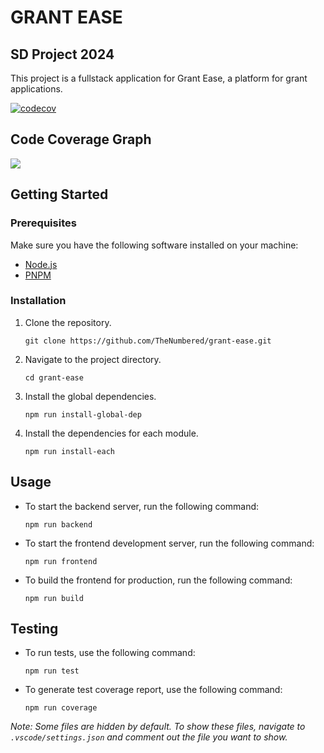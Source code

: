 # GRANT EASE
## SD Project 2024

This project is a fullstack application for Grant Ease, a platform for grant applications.

[![codecov](https://codecov.io/gh/TheNumbered/grant-ease/graph/badge.svg?token=DI4459MDBF)](https://codecov.io/gh/TheNumbered/grant-ease)
<br/>
## Code Coverage Graph
<img src="https://codecov.io/gh/TheNumbered/grant-ease/graphs/icicle.svg?token=DI4459MDBF"/>

## Getting Started

### Prerequisites

Make sure you have the following software installed on your machine:
- [Node.js](https://nodejs.org/)
- [PNPM](https://pnpm.io/)

### Installation

1. Clone the repository.
    ```shell
    git clone https://github.com/TheNumbered/grant-ease.git
    ```

2. Navigate to the project directory.
    ```shell
    cd grant-ease
    ```

3. Install the global dependencies.
    ```shell
    npm run install-global-dep
    ```

4. Install the dependencies for each module.
    ```shell
    npm run install-each
    ```

## Usage

- To start the backend server, run the following command:
    ```shell
    npm run backend
    ```

- To start the frontend development server, run the following command:
    ```shell
    npm run frontend
    ```

- To build the frontend for production, run the following command:
    ```shell
    npm run build
    ```

## Testing

- To run tests, use the following command:
    ```shell
    npm run test
    ```

- To generate test coverage report, use the following command:
    ```shell
    npm run coverage
    ```

*Note: Some files are hidden by default. To show these files, navigate to `.vscode/settings.json` and comment out the file you want to show.*
